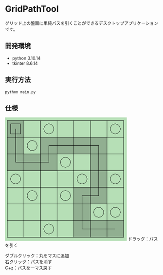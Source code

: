 # GridPathTool
グリッド上の盤面に単純パスを引くことができるデスクトップアプリケーションです。
## 開発環境
- python 3.10.14
- tkinter 8.6.14
## 実行方法
```
python main.py
``` 
## 仕様
<img src="./img/img1.png" width="400px">
ドラッグ：パスを引く  

ダブルクリック：丸をマスに追加  
右クリック：パスを消す  
C+z：パスを一マス戻す  

